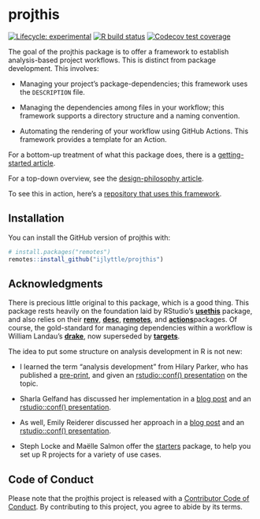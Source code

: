 
<!-- README.md is generated from README.Rmd. Please edit that file -->

# projthis

<!-- badges: start -->

[![Lifecycle:
experimental](https://img.shields.io/badge/lifecycle-experimental-orange.svg)](https://www.tidyverse.org/lifecycle/#experimental)
[![R build
status](https://github.com/ijlyttle/projthis/workflows/R-CMD-check/badge.svg)](https://github.com/ijlyttle/projthis/actions)
[![Codecov test
coverage](https://codecov.io/gh/ijlyttle/projthis/branch/master/graph/badge.svg)](https://codecov.io/gh/ijlyttle/projthis?branch=master)

<!-- badges: end -->

The goal of the projthis package is to offer a framework to establish
analysis-based project workflows. This is distinct from package
development. This involves:

-   Managing your project’s package-dependencies; this framework uses
    the `DESCRIPTION` file.

-   Managing the dependencies among files in your workflow; this
    framework supports a directory structure and a naming convention.

-   Automating the rendering of your workflow using GitHub Actions. This
    framework provides a template for an Action.

For a bottom-up treatment of what this package does, there is a
[getting-started
article](https://ijlyttle.github.io/projthis/articles/projthis.html).

For a top-down overview, see the [design-philosophy
article](https://ijlyttle.github.io/projthis/articles/design-phlosophy.html).

To see this in action, here’s a [repository that uses this
framework](https://github.com/ijlyttle/covidStates).

## Installation

You can install the GitHub version of projthis with:

``` r
# install.packages("remotes")
remotes::install_github("ijlyttle/projthis")
```

## Acknowledgments

There is precious little original to this package, which is a good
thing. This package rests heavily on the foundation laid by RStudio’s
[**usethis**](https://usethis.r-lib.org/) package, and also relies on
their [**renv**](https://rstudio.github.io/renv/),
[**desc**](https://github.com/r-lib/desc),
[**remotes**](https://remotes.r-lib.org/), and
[**actions**](https://github.com/r-lib/actions)packages. Of course, the
gold-standard for managing dependencies within a workflow is William
Landau’s [**drake**](https://docs.ropensci.org/drake/), now superseded
by [**targets**](https://docs.ropensci.org/targets/).

The idea to put some structure on analysis development in R is not new:

-   I learned the term “analysis development” from Hilary Parker, who
    has published a [pre-print](https://peerj.com/preprints/3210/), and
    given an [rstudio::conf()
    presentation](https://rstudio.com/resources/rstudioconf-2017/opinionated-analysis-development/)
    on the topic.

-   Sharla Gelfand has discussed her implementation in a [blog
    post](https://sharla.party/post/usethis-for-reporting/) and an
    [rstudio::conf()
    presentation](https://rstudio.com/resources/rstudioconf-2020/don-t-repeat-yourself-talk-to-yourself-repeated-reporting-in-the-r-universe/).

-   As well, Emily Reiderer discussed her approach in a [blog
    post](https://emilyriederer.netlify.app/post/rmarkdown-driven-development/)
    and an [rstudio::conf()
    presentation](https://rstudio.com/resources/rstudioconf-2020/rmarkdown-driven-development/).

-   Steph Locke and Maëlle Salmon offer the
    [starters](https://itsalocke.com/starters/) package, to help you set
    up R projects for a variety of use cases.

## Code of Conduct

Please note that the projthis project is released with a [Contributor
Code of
Conduct](https://contributor-covenant.org/version/2/0/CODE_OF_CONDUCT.html).
By contributing to this project, you agree to abide by its terms.
